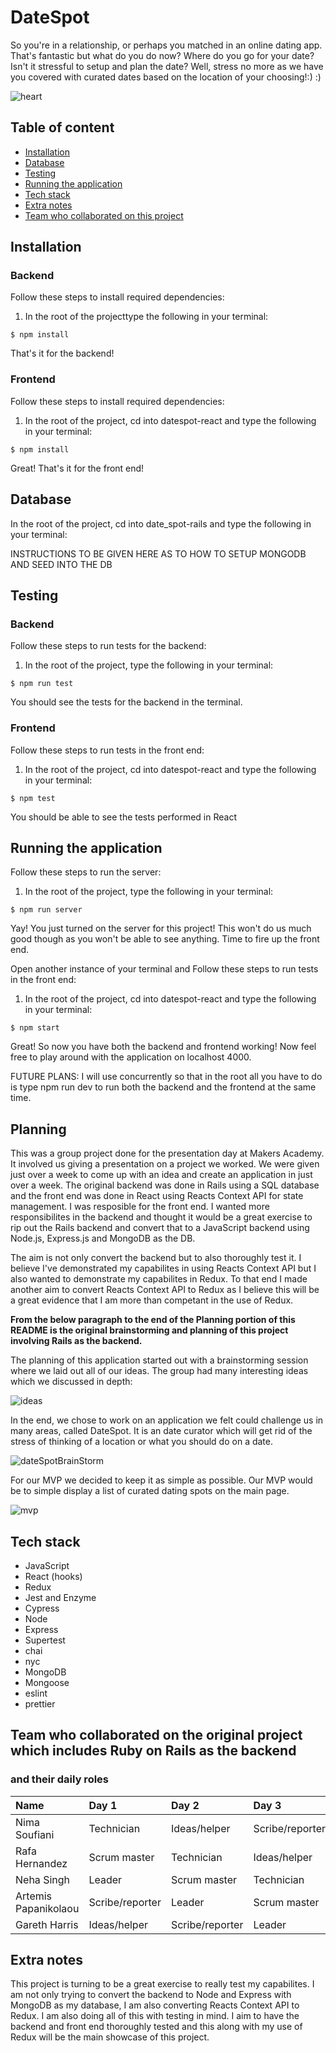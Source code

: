 # DateSpot

So you're in a relationship, or perhaps you matched in an online dating app. That's fantastic but what do you do now? Where do you go for your date? Isn't it stressful to setup and plan the date? Well, stress no more as we have you covered with curated dates based on the location of your choosing!:) :)

![heart](https://raw.githubusercontent.com/rafahg/travel-final-project/master/images/logo.jpg)

## Table of content

- [Installation](#installation)
- [Database](#database)
- [Testing](#testing)
- [Running the application](#running-the-application)
- [Tech stack](#tech-stack)
- [Extra notes](#extra-notes)
- [Team who collaborated on this project](#team-who-collaborated-on-this-project)

## Installation

### Backend

Follow these steps to install required dependencies:

1. In the root of the projecttype the following in your terminal:

```
$ npm install
```

That's it for the backend!

### Frontend

Follow these steps to install required dependencies:

1. In the root of the project, cd into datespot-react and type the following in your terminal:

```
$ npm install
```

Great! That's it for the front end!

## Database
In the root of the project, cd into date_spot-rails and type the following in your terminal:

INSTRUCTIONS TO BE GIVEN HERE AS TO HOW TO SETUP MONGODB AND SEED INTO THE DB

## Testing

### Backend

Follow these steps to run tests for the backend:

1. In the root of the project, type the following in your terminal:

```
$ npm run test
```

You should see the tests for the backend in the terminal.

### Frontend

Follow these steps to run tests in the front end:

1. In the root of the project, cd into datespot-react and type the following in your terminal:

```
$ npm test
```

You should be able to see the tests performed in React

## Running the application

Follow these steps to run the server:

1. In the root of the project, type the following in your terminal:

```
$ npm run server
```

Yay! You just turned on the server for this project! This won't do us much good though as you won't be able to see anything. Time to fire up the front end.

Open another instance of your terminal and Follow these steps to run tests in the front end:

1. In the root of the project, cd into datespot-react and type the following in your terminal:

```
$ npm start
```

Great! So now you have both the backend and frontend working! Now feel free to play around with the application on localhost 4000.

FUTURE PLANS: I will use concurrently so that in the root all you have to do is type npm run dev to run both the backend and the frontend at the same time.

## Planning

This was a group project done for the presentation day at Makers Academy. It involved us giving a presentation on a project we worked. We were given just over a week to come up with an idea and create an application in just over a week. The original backend was done in Rails using a SQL database and the front end was done in React using Reacts Context API for state management. I was resposible for the front end. I wanted more responsibilites in the backend and thought it would be a great exercise to rip out the Rails backend and convert that to a JavaScript backend using Node.js, Express.js and MongoDB as the DB. 

The aim is not only convert the backend but to also thoroughly test it. I believe I've demonstrated my capabilites in using Reacts Context API but I also wanted to demonstrate my capabilites in Redux. To that end I made another aim to convert Reacts Context API to Redux as I believe this will be a great evidence that I am more than competant in the use of Redux.

**From the below paragraph to the end of the Planning portion of this README is the original brainstorming and planning of this project involving Rails as the backend.**

The planning of this application started out with a brainstorming session where we laid out all of our ideas. The group had many interesting ideas which we discussed in depth:

![ideas](https://raw.githubusercontent.com/rafahg/travel-final-project/master/images/ideas.png)

In the end, we chose to work on an application we felt could challenge us in many areas, called DateSpot. It is an date curator which will get rid of the stress of thinking of a location or what you should do on a date.

![dateSpotBrainStorm](https://raw.githubusercontent.com/rafahg/travel-final-project/master/images/dateSpotBrainStorm.png)

For our MVP we decided to keep it as simple as possible. Our MVP would be to simple display a list of curated dating spots on the main page.

![mvp](https://raw.githubusercontent.com/rafahg/travel-final-project/master/images/mvp.png)

## Tech stack

- JavaScript
- React (hooks)
- Redux
- Jest and Enzyme
- Cypress
- Node
- Express
- Supertest
- chai
- nyc
- MongoDB
- Mongoose
- eslint
- prettier

## Team who collaborated on the original project which includes Ruby on Rails as the backend

### and their daily roles

| Name                 | Day 1           | Day 2           | Day 3           | Day 4           | Day 5           |
| :------------------- | :-------------- | :-------------- | :-------------- | :-------------- | :-------------- |
| Nima Soufiani        | Technician      | Ideas/helper    | Scribe/reporter | Leader          | Scrum master    |
| Rafa Hernandez       | Scrum master    | Technician      | Ideas/helper    | Scribe/reporter | Leader          |
| Neha Singh           | Leader          | Scrum master    | Technician      | Ideas/helper    | Scribe/reporter |
| Artemis Papanikolaou | Scribe/reporter | Leader          | Scrum master    | Technician      | Ideas/helper    |
| Gareth Harris        | Ideas/helper    | Scribe/reporter | Leader          | Scrum master    | Technician      |

## Extra notes

This project is turning to be a great exercise to really test my capabilites. I am not only trying to convert the backend to Node and Express with MongoDB as my database, I am also converting Reacts Context API to Redux. I am also doing all of this with testing in mind. I aim to have the backend and front end thoroughly tested and this along with my use of Redux will be the main showcase of this project.
